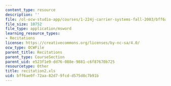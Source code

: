```yaml
---
content_type: resource
description: ''
file: /ol-ocw-studio-app/courses/1-224j-carrier-systems-fall-2003/bff6ae0f72aa82d79fcdd575d8c7b91b_recitation2.xls
file_size: 10752
file_type: application/msword
learning_resource_types:
- Recitations
license: https://creativecommons.org/licenses/by-nc-sa/4.0/
ocw_type: OCWFile
parent_title: Recitations
parent_type: CourseSection
parent_uid: e523f1e9-dd76-088e-9881-c6f87670b725
resourcetype: Other
title: recitation2.xls
uid: bff6ae0f-72aa-82d7-9fcd-d575d8c7b91b
---
```

